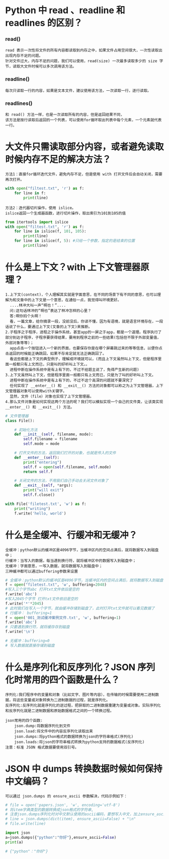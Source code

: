 # Python 中 read 、readline 和 readlines 的区别？
### read()
    read 表示一次性将文件的所有内容都读取到内存之中，如果文件占用空间很大，一次性读取出出现内存不足的问题。
    针对文件过大，内存不足的问题，我们可以使用，read(size) 一次最多读取多少的 size 字节，读取大文件时候可以多次调用该方法。
### readline()
    每次只读取一行的内容，如果是文本文件，建议使用该方法，一次读取一行，逐行读取。
### readlines()
    和 read() 方法一样，也是一次读取所有的内容，但是返回结果不同，
    该方法是按行读取后返回的一个列表，可以使用for循环取出列表中每个元素，一个元素就代表一行。

# 大文件只需读取部分内容，或者避免读取时候内存不足的解决方法？
    方法1：直接for循环迭代文件，避免内存不足，但是使用 with 打开文件后会自动关闭，需要再次打开。
```python
with open("filtest.txt", 'r') as f:
    for line in f:
        print(line)
```
    方法2：迭代器切片操作，使用 islice。
    islice返回一个生成器函数，进行切片操作，取出索引为101到105的值
```python
from itertools import islice
with open("filtest.txt", 'r') as f:
    for line in islice(f, 101, 105):
        print(line)
    for line in islice(f, 5): #只给一个参数，指定的是结束的位置
        print(line)
```

# 什么是上下文？with 上下文管理器原理？
    1.上下文(context)，个人理解其实就是字面意思，在不同的场景下有不同的意思，也可以理解为和文章中的上下文是一个意思，在通俗一点，我觉得叫环境更好。
      ....林冲大叫一声“啊也！”....
      问:这句话林冲的“啊也”表达了林冲怎样的心里？
      答:啊你妈个头啊！
      看，一篇文章，给你摘录一段，没前没后，你读不懂，因为有语境，就是语言环境存在，一段话说了什么，要通过上下文(文章的上下文)来推断。
    2.子程序之于程序，进程之于操作系统，甚至app的一屏之于app，都是一个道理。程序执行了部分到达子程序，子程序要获得结果，要用到程序之前的一些结果(包括但不限于外部变量值，外部对象等等)；
      app点击一个按钮进入一个新的界面，也要保存你是在哪个屏幕跳过来的等等信息，以便你点击返回的时候能正确跳回，如果不存肯定就无法正确跳回了。
      看这些都是上下文的典型例子，理解成环境就可以，(而且上下文虽然叫上下文，但是程序里面一般都只有上文而已，只是叫的好听叫上下文。。
      进程中断在操作系统中是有上有下的，不过不给题主说了，免得产生新的问题)
    3.上下文虽然叫上下文，但是程序里面一般都只有上文而已，只是为了叫的好听叫上下文。
      进程中断在操作系统中是有上有下的，不过不这个高深的问题就不要深究了
      任何实现了 __enter__() 和 __exit__() 方法的对象都可以称之为上下文管理器，上下文管理器对象可以使用with关键字。
      显然，文件（file）对象也实现了上下文管理器。
    4.那么文件对象是如何实现这两个方法的呢？我们可以模拟实现一个自己的文件类，让该类实现 __enter__() 和 __exit__() 方法。
```python
# 文件管理器
class File():

    # 初始化方法
    def __init__(self, filename, mode):
        self.filename = filename
        self.mode = mode

    # 打开文件的方法，返回我们打开的对象，也就是传入的文件
    def __enter__(self):
        print("entering")
        self.f = open(self.filename, self.mode)
        return self.f

    # 关闭文件的方法，不用我们自己手动去关闭文件对象了
    def __exit__(self, *args):
        print("will exit")
        self.f.close()

with File('filetest.txt', 'w') as f:
    print("writing")
    f.write('hello, world')
```

# 什么是全缓冲、行缓冲和无缓冲？
    全缓冲：python默认的缓冲区是4096字节，当缓冲区内的空间占满后，就将数据写入到磁盘中；
    行缓冲：当写入的数据，每当遇到换行符，就将缓冲区中的数据写入到磁盘中；
    无缓冲：字面意思，一写入数据，就将数据写入到磁盘中；
    三种缓冲都可以通过buffering参数来设置
```python
# 全缓冲：python默认的缓冲区是4096字节，当缓冲区内的空间占满后，就将数据写入到磁盘中；
f = open("filetest.txt", 'w', buffering=2048)
#写入三个字节abc 打开txt文件依旧是空的
f.write('abc')
#写入2045个字节 打开txt文件依旧是空的
f.write('*'*2045)
# 此时我们在写入一个字节，就由缓冲存储到磁盘了，此时打开txt文件就可以看见数据了
# 行缓冲： buffering=1
f = open('001_测试缓冲案例文件.txt', 'w', buffering=1)
f.write('abc')
# 只要遇到换行符，就将缓存存到磁盘
f.write('\n')

# 无缓冲：buffering=0
# 写入数据就直接存储到磁盘
```

# 什么是序列化和反序列化？JSON 序列化时常用的四个函数是什么？
    序列化:我们程序中的变量和对象（比如文字、图片等内容），在传输的时候需要使用二进制数据，将这些变量或对象转换为二进制数据的过程，就是序列化。
    反序列化:反序列化就是序列化的逆过程，把获取的二进制数据重建为变量或对象。实际序列化和反序列化就是二进制数据和原始数据格式之间的一个转换过程。

    json常用的四个函数:
        json.dump:将数据序列化到文件
        json.load:将文件中的内容反序列化读取出来
        json.dumps:将python格式的数据转换为json的字符串格式(序列化)
        json.loads:将json的字符串格式转换为python支持的数据格式(反序列化)
    注意：标准 JSON 格式数据要使用双引号。

# JSON 中 dumps 转换数据时候如何保持中文编码？
    可以通过 json.dumps 的 ensure_ascii 参数解决，代码示例如下：
```python
# file = open('papers.json', 'w', encoding='utf-8')
# 将item字典类型的数据转换成json格式的字符串,
# 注意json.dumps序列化时对中文默认使用的ascii编码，要想写入中文，加上ensure_ascii=False
# line = json.dumps(dict(item), ensure_ascii=False) + "\n"
# file.write(line)

import json
a=json.dumps({"python":"你好"},ensure_ascii=False)
print(a)

# {"python"："你好"}
```